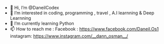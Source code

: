 - 👋 Hi, I’m @DaneilCodex
- 👀 I’m interested in coding, programming , travel ,  A.I learnning & Deep Learnning
- 🌱 I’m currently learning Python
- 📫 How to reach me :
Facebook : https://www.facebook.com/Daneil.Os1
instagram: https://www.instagram.com/__dann_osman__/
